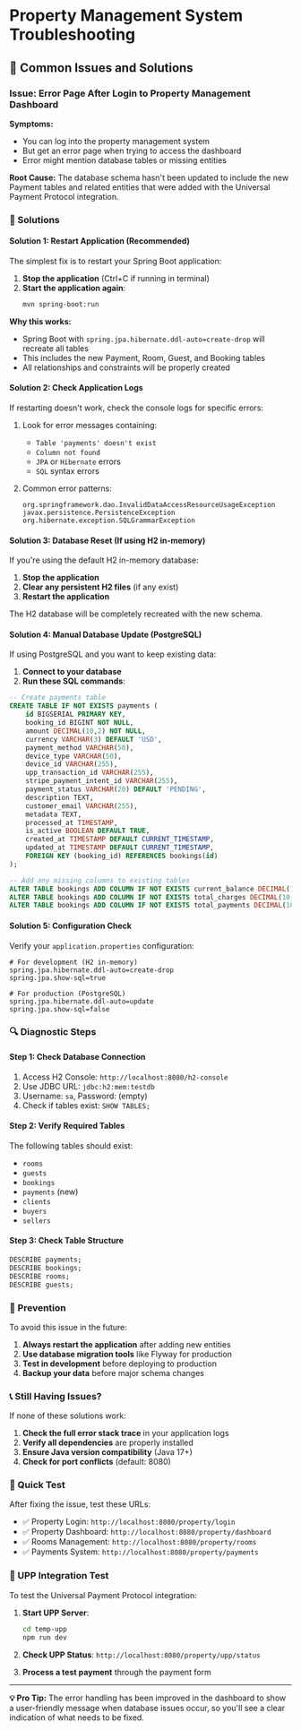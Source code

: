 # Property Management System Troubleshooting

## 🚨 Common Issues and Solutions

### Issue: Error Page After Login to Property Management Dashboard

**Symptoms:**
- You can log into the property management system
- But get an error page when trying to access the dashboard
- Error might mention database tables or missing entities

**Root Cause:**
The database schema hasn't been updated to include the new Payment tables and related entities that were added with the Universal Payment Protocol integration.

### 🔧 Solutions

#### Solution 1: Restart Application (Recommended)

The simplest fix is to restart your Spring Boot application:

1. **Stop the application** (Ctrl+C if running in terminal)
2. **Start the application again**:
   ```bash
   mvn spring-boot:run
   ```

**Why this works:** 
- Spring Boot with `spring.jpa.hibernate.ddl-auto=create-drop` will recreate all tables
- This includes the new Payment, Room, Guest, and Booking tables
- All relationships and constraints will be properly created

#### Solution 2: Check Application Logs

If restarting doesn't work, check the console logs for specific errors:

1. Look for error messages containing:
   - `Table 'payments' doesn't exist`
   - `Column not found`
   - `JPA` or `Hibernate` errors
   - `SQL` syntax errors

2. Common error patterns:
   ```
   org.springframework.dao.InvalidDataAccessResourceUsageException
   javax.persistence.PersistenceException
   org.hibernate.exception.SQLGrammarException
   ```

#### Solution 3: Database Reset (If using H2 in-memory)

If you're using the default H2 in-memory database:

1. **Stop the application**
2. **Clear any persistent H2 files** (if any exist)
3. **Restart the application**

The H2 database will be completely recreated with the new schema.

#### Solution 4: Manual Database Update (PostgreSQL)

If using PostgreSQL and you want to keep existing data:

1. **Connect to your database**
2. **Run these SQL commands**:

```sql
-- Create payments table
CREATE TABLE IF NOT EXISTS payments (
    id BIGSERIAL PRIMARY KEY,
    booking_id BIGINT NOT NULL,
    amount DECIMAL(10,2) NOT NULL,
    currency VARCHAR(3) DEFAULT 'USD',
    payment_method VARCHAR(50),
    device_type VARCHAR(50),
    device_id VARCHAR(255),
    upp_transaction_id VARCHAR(255),
    stripe_payment_intent_id VARCHAR(255),
    payment_status VARCHAR(20) DEFAULT 'PENDING',
    description TEXT,
    customer_email VARCHAR(255),
    metadata TEXT,
    processed_at TIMESTAMP,
    is_active BOOLEAN DEFAULT TRUE,
    created_at TIMESTAMP DEFAULT CURRENT_TIMESTAMP,
    updated_at TIMESTAMP DEFAULT CURRENT_TIMESTAMP,
    FOREIGN KEY (booking_id) REFERENCES bookings(id)
);

-- Add any missing columns to existing tables
ALTER TABLE bookings ADD COLUMN IF NOT EXISTS current_balance DECIMAL(10,2) DEFAULT 0;
ALTER TABLE bookings ADD COLUMN IF NOT EXISTS total_charges DECIMAL(10,2) DEFAULT 0;
ALTER TABLE bookings ADD COLUMN IF NOT EXISTS total_payments DECIMAL(10,2) DEFAULT 0;
```

#### Solution 5: Configuration Check

Verify your `application.properties` configuration:

```properties
# For development (H2 in-memory)
spring.jpa.hibernate.ddl-auto=create-drop
spring.jpa.show-sql=true

# For production (PostgreSQL)
spring.jpa.hibernate.ddl-auto=update
spring.jpa.show-sql=false
```

### 🔍 Diagnostic Steps

#### Step 1: Check Database Connection
1. Access H2 Console: `http://localhost:8080/h2-console`
2. Use JDBC URL: `jdbc:h2:mem:testdb`
3. Username: `sa`, Password: (empty)
4. Check if tables exist: `SHOW TABLES;`

#### Step 2: Verify Required Tables
The following tables should exist:
- `rooms`
- `guests` 
- `bookings`
- `payments` (new)
- `clients`
- `buyers`
- `sellers`

#### Step 3: Check Table Structure
```sql
DESCRIBE payments;
DESCRIBE bookings;
DESCRIBE rooms;
DESCRIBE guests;
```

### 🚀 Prevention

To avoid this issue in the future:

1. **Always restart the application** after adding new entities
2. **Use database migration tools** like Flyway for production
3. **Test in development** before deploying to production
4. **Backup your data** before major schema changes

### 📞 Still Having Issues?

If none of these solutions work:

1. **Check the full error stack trace** in your application logs
2. **Verify all dependencies** are properly installed
3. **Ensure Java version compatibility** (Java 17+)
4. **Check for port conflicts** (default: 8080)

### 🎯 Quick Test

After fixing the issue, test these URLs:

- ✅ Property Login: `http://localhost:8080/property/login`
- ✅ Property Dashboard: `http://localhost:8080/property/dashboard`
- ✅ Rooms Management: `http://localhost:8080/property/rooms`
- ✅ Payments System: `http://localhost:8080/property/payments`

### 🌊 UPP Integration Test

To test the Universal Payment Protocol integration:

1. **Start UPP Server**:
   ```bash
   cd temp-upp
   npm run dev
   ```

2. **Check UPP Status**: `http://localhost:8080/property/upp/status`

3. **Process a test payment** through the payment form

---

**💡 Pro Tip:** The error handling has been improved in the dashboard to show a user-friendly message when database issues occur, so you'll see a clear indication of what needs to be fixed.

